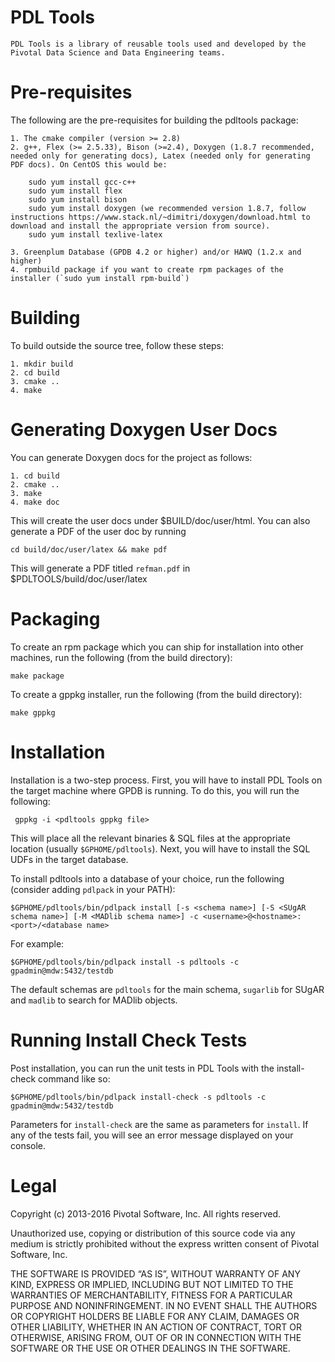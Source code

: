 PDL Tools
=========

    PDL Tools is a library of reusable tools used and developed by the Pivotal Data Science and Data Engineering teams.

Pre-requisites
===============

The following are the pre-requisites for building the pdltools package:

    1. The cmake compiler (version >= 2.8)
    2. g++, Flex (>= 2.5.33), Bison (>=2.4), Doxygen (1.8.7 recommended, needed only for generating docs), Latex (needed only for generating PDF docs). On CentOS this would be:

        sudo yum install gcc-c++
        sudo yum install flex
        sudo yum install bison 
        sudo yum install doxygen (we recommended version 1.8.7, follow instructions https://www.stack.nl/~dimitri/doxygen/download.html to download and install the appropriate version from source).
        sudo yum install texlive-latex

    3. Greenplum Database (GPDB 4.2 or higher) and/or HAWQ (1.2.x and higher)
    4. rpmbuild package if you want to create rpm packages of the installer (`sudo yum install rpm-build`)

Building
=========

To build outside the source tree, follow these steps:

    1. mkdir build
    2. cd build
    3. cmake ..
    4. make

Generating Doxygen User Docs
=============================

You can generate Doxygen docs for the project as follows:

    1. cd build
    2. cmake ..
    3. make
    4. make doc

This will create the user docs under $BUILD/doc/user/html. 
You can also generate a PDF of the user doc by running

    cd build/doc/user/latex && make pdf

This will generate a PDF titled `refman.pdf` in $PDLTOOLS/build/doc/user/latex


Packaging
==========

To create an rpm package which you can ship for installation into other machines, run the following (from the build directory):

    make package

To create a gppkg installer, run the following (from the build directory):

    make gppkg

Installation
=============

Installation is a two-step process. First, you will have to install PDL Tools on the target machine where GPDB is running.
To do this, you will run the following:
    
     gppkg -i <pdltools gppkg file>

This will place all the relevant binaries & SQL files at the appropriate location (usually `$GPHOME/pdltools`).
Next, you will have to install the SQL UDFs in the target database.

To install pdltools into a database of your choice, run the following (consider adding `pdlpack` in your PATH):

    $GPHOME/pdltools/bin/pdlpack install [-s <schema name>] [-S <SUgAR schema name>] [-M <MADlib schema name>] -c <username>@<hostname>:<port>/<database name>

For example:

    $GPHOME/pdltools/bin/pdlpack install -s pdltools -c gpadmin@mdw:5432/testdb

The default schemas are `pdltools` for the main schema, `sugarlib` for SUgAR and `madlib` to search for MADlib objects.

Running Install Check Tests
=============================
    
Post installation, you can run the unit tests in PDL Tools with the install-check command like so:

    $GPHOME/pdltools/bin/pdlpack install-check -s pdltools -c gpadmin@mdw:5432/testdb

Parameters for `install-check` are the same as parameters for `install`.
If any of the tests fail, you will see an error message displayed on your console.

Legal
======
Copyright (c) 2013-2016 Pivotal Software, Inc. All rights reserved.

Unauthorized use, copying or distribution of this source code via any
medium is strictly prohibited without the express written consent of
Pivotal Software, Inc.

THE SOFTWARE IS PROVIDED “AS IS”, WITHOUT WARRANTY OF ANY KIND,
EXPRESS OR IMPLIED, INCLUDING BUT NOT LIMITED TO THE WARRANTIES OF
MERCHANTABILITY, FITNESS FOR A PARTICULAR PURPOSE AND NONINFRINGEMENT.
IN NO EVENT SHALL THE AUTHORS OR COPYRIGHT HOLDERS BE LIABLE FOR ANY
CLAIM, DAMAGES OR OTHER LIABILITY, WHETHER IN AN ACTION OF CONTRACT,
TORT OR OTHERWISE, ARISING FROM, OUT OF OR IN CONNECTION WITH THE
SOFTWARE OR THE USE OR OTHER DEALINGS IN THE SOFTWARE.

